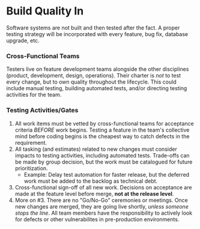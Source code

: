 # Build Quality In

Software systems are not built and then tested after the fact. A proper testing strategy will be incorporated with every feature, bug fix, database upgrade, etc.

### Cross-Functional Teams
Testers live on feature development teams alongside the other disciplines (product, development, design, operations). Their charter is *not* to test every change, but to own quality throughout the lifecycle. This could include manual testing, building automated tests, and/or directing testing activities for the team.

### Testing Activities/Gates
1. All work items must be vetted by cross-functional teams for acceptance criteria *BEFORE* work begins. Testing a feature in the team's collective mind before coding begins is the cheapest way to catch defects in the requirement.
2. All tasking (and estimates) related to new changes must consider impacts to testing activities, including automated tests. Trade-offs can be made by group decision, but the work must be catalogued for future prioritization. 
    * Example: Delay test automation for faster release, but the deferred work must be added to the backlog as technical debt.
3. Cross-functional sign-off of all new work. Decisions on acceptance are made at the feature level before merge, __not at the release level__.
4. More on #3. There are no "Go/No-Go" ceremonies or meetings. Once new changes are merged, they are going live shortly, _unless someone stops the line_. All team members have the responsibility to actively look for defects or other vulnerabilites in pre-production environments.
